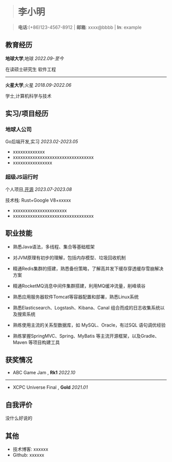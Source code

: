 > # 李小明

> **电话**:(+86)123-4567-8912 |
> **邮箱**: xxxx@bbbb | 
> **In**: example

## <i class="fa-solid fa-graduation-cap"></i>教育经历

**地球大学**,地球    *2022.09-至今*   

在读硕士研究生 软件工程

---

**火星大学**,火星     *2018.09-2022.06*  

学士,计算机科学与技术 


## <i class="fa-solid fa-briefcase"></i>实习/项目经历

### 地球人公司 

Go后端开发,实习 *2023.02-2023.05* 
- xxxxxxxxxxxxx
- xxxxxxxxxxxxxxxxxxxxxxxxxxxxxxxxx
- xxxxxxxxxxxxxxxx

### 超级JS运行时

个人项目,[开源](https://github.com)  *2023.07-2023.08* 

技术栈: Rust+Google V8+xxxxx
- xxxxxxxxxxxxxxxxxxxxxx
- xxxxxxxxxxxxxxxxxxxxxxxxxxxxxxxxx

## <i class="fa-solid fa-cubes"></i>职业技能

- 熟悉Java语法，多线程、集合等基础框架

- 对JVM原理有初步的理解，包括内存模型、垃圾回收机制

- 精通Redis集群的搭建，熟悉备份策略，了解高并发下缓存穿透缓存雪崩解决方案

- 精通RocketMQ消息中间件集群搭建，利用MQ缓冲流量，削峰填谷

- 熟悉应用服务器软件Tomcat等容器配置和部署，熟悉Linux系统

- 熟悉Elasticsearch、Logstash、Kibana、Canal 组合而成的日志收集系统以及搜索系统

- 熟练使用主流的关系型数据库，如 MySQL、Oracle，有过SQL 语句调优经验

- 熟练掌握SpringMVC、Spring、MyBatis 等主流开源框架，以及Gradle、Maven 等项目构建工具

## <i class="fa-solid fa-trophy"></i>获奖情况

- ABC Game Jam , **Rk1**  *2022.10*
---
- XCPC Universe Final , **Gold**  *2021.01*

## <i class="fa-solid fa-comment"></i>自我评价

没什么好说的

## <i class="fa-solid fa-bars"></i>其他

- 技术博客: xxxxxx  
- Github: xxxxxx
